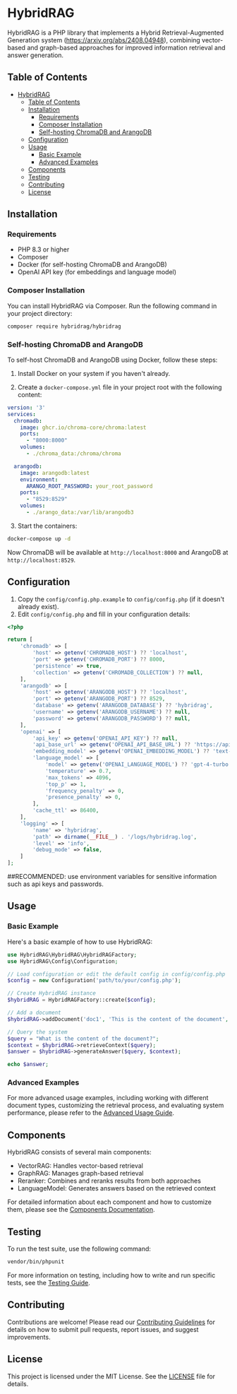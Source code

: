 # HybridRAG

HybridRAG is a PHP library that implements a Hybrid Retrieval-Augmented Generation system (https://arxiv.org/abs/2408.04948), combining vector-based and graph-based approaches for improved information retrieval and answer generation.

## Table of Contents

- [HybridRAG](#hybridrag)
  - [Table of Contents](#table-of-contents)
  - [Installation](#installation)
    - [Requirements](#requirements)
    - [Composer Installation](#composer-installation)
    - [Self-hosting ChromaDB and ArangoDB](#self-hosting-chromadb-and-arangodb)
  - [Configuration](#configuration)
  - [Usage](#usage)
    - [Basic Example](#basic-example)
    - [Advanced Examples](#advanced-examples)
  - [Components](#components)
  - [Testing](#testing)
  - [Contributing](#contributing)
  - [License](#license)

## Installation

### Requirements

- PHP 8.3 or higher
- Composer
- Docker (for self-hosting ChromaDB and ArangoDB)
- OpenAI API key (for embeddings and language model)

### Composer Installation

You can install HybridRAG via Composer. Run the following command in your project directory:

```bash
composer require hybridrag/hybridrag
```

### Self-hosting ChromaDB and ArangoDB

To self-host ChromaDB and ArangoDB using Docker, follow these steps:

1. Install Docker on your system if you haven't already.

2. Create a `docker-compose.yml` file in your project root with the following content:

```yaml
version: '3'
services:
  chromadb:
    image: ghcr.io/chroma-core/chroma:latest
    ports:
      - "8000:8000"
    volumes:
      - ./chroma_data:/chroma/chroma

  arangodb:
    image: arangodb:latest
    environment:
      ARANGO_ROOT_PASSWORD: your_root_password
    ports:
      - "8529:8529"
    volumes:
      - ./arango_data:/var/lib/arangodb3
```

3. Start the containers:

```bash
docker-compose up -d
```

Now ChromaDB will be available at `http://localhost:8000` and ArangoDB at `http://localhost:8529`.

## Configuration

1. Copy the `config/config.php.example` to `config/config.php` (if it doesn't already exist).
2. Edit `config/config.php` and fill in your configuration details:

```php
<?php

return [
    'chromadb' => [
        'host' => getenv('CHROMADB_HOST') ?? 'localhost',
        'port' => getenv('CHROMADB_PORT') ?? 8000,
        'persistence' => true,
        'collection' => getenv('CHROMADB_COLLECTION') ?? null,
    ],
    'arangodb' => [
        'host' => getenv('ARANGODB_HOST') ?? 'localhost',
        'port' => getenv('ARANGODB_PORT') ?? 8529,
        'database' => getenv('ARANGODB_DATABASE') ?? 'hybridrag',
        'username' => getenv('ARANGODB_USERNAME') ?? null,
        'password' => getenv('ARANGODB_PASSWORD') ?? null,
    ],
    'openai' => [
        'api_key' => getenv('OPENAI_API_KEY') ?? null,
        'api_base_url' => getenv('OPENAI_API_BASE_URL') ?? 'https://api.openai.com/v1/',
        'embedding_model' => getenv('OPENAI_EMBEDDING_MODEL') ?? 'text-embedding-3-small',
        'language_model' => [
            'model' => getenv('OPENAI_LANGUAGE_MODEL') ?? 'gpt-4-turbo',
            'temperature' => 0.7,
            'max_tokens' => 4096,
            'top_p' => 1,
            'frequency_penalty' => 0,
            'presence_penalty' => 0,
        ],
        'cache_ttl' => 86400,
    ],
    'logging' => [
        'name' => 'hybridrag',
        'path' => dirname(__FILE__) . '/logs/hybridrag.log',
        'level' => 'info',
        'debug_mode' => false,
    ]
];
```

##RECOMMENDED: use environment variables for sensitive information such as api keys and passwords.

## Usage

### Basic Example

Here's a basic example of how to use HybridRAG:

```php
use HybridRAG\HybridRAG\HybridRAGFactory;
use HybridRAG\Config\Configuration;

// Load configuration or edit the default config in config/config.php
$config = new Configuration('path/to/your/config.php');

// Create HybridRAG instance
$hybridRAG = HybridRAGFactory::create($config);

// Add a document
$hybridRAG->addDocument('doc1', 'This is the content of the document', ['metadata' => 'value']);

// Query the system
$query = "What is the content of the document?";
$context = $hybridRAG->retrieveContext($query);
$answer = $hybridRAG->generateAnswer($query, $context);

echo $answer;
```

### Advanced Examples

For more advanced usage examples, including working with different document types, customizing the retrieval process, and evaluating system performance, please refer to the [Advanced Usage Guide](docs/advanced_usage.md).

## Components

HybridRAG consists of several main components:

- VectorRAG: Handles vector-based retrieval
- GraphRAG: Manages graph-based retrieval
- Reranker: Combines and reranks results from both approaches
- LanguageModel: Generates answers based on the retrieved context

For detailed information about each component and how to customize them, please see the [Components Documentation](docs/components.md).

## Testing

To run the test suite, use the following command:

```bash
vendor/bin/phpunit
```

For more information on testing, including how to write and run specific tests, see the [Testing Guide](docs/testing.md).

## Contributing

Contributions are welcome! Please read our [Contributing Guidelines](CONTRIBUTING.md) for details on how to submit pull requests, report issues, and suggest improvements.

## License

This project is licensed under the MIT License. See the [LICENSE](LICENSE) file for details.
